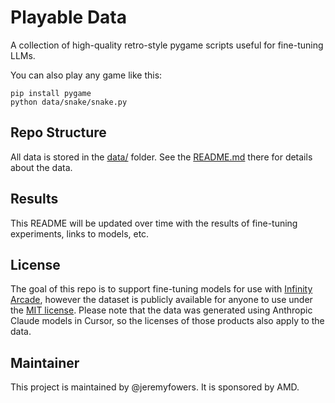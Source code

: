 # Playable Data

A collection of high-quality retro-style pygame scripts useful for fine-tuning LLMs.

You can also play any game like this:

```
pip install pygame
python data/snake/snake.py
```

## Repo Structure

All data is stored in the [data/](data) folder. See the [README.md](data/README.md) there for details about the data.

## Results

This README will be updated over time with the results of fine-tuning experiments, links to models, etc.

## License

The goal of this repo is to support fine-tuning models for use with [Infinity Arcade](https://github.com/lemonade-sdk/infinity-arcade), however the dataset is publicly available for anyone to use under the [MIT license](LICENSE). Please note that the data was generated using Anthropic Claude models in Cursor, so the licenses of those products also apply to the data.

## Maintainer

This project is maintained by @jeremyfowers. It is sponsored by AMD.
